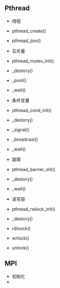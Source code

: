 ## Pthread
* 线程
 * pthread_create()
 * pthread_jion()

* 互斥量
 * pthread_mutex_init()
 * _destory()
 * _post()
 * _wait()
 
* 条件变量
 * pthread_cond_init()
 * _destory()
 * _signal()
 * _broadcast()
 * _wait()
 
* 路障
 * pthread_barrier_init()
 * _destory()
 * _wait()

* 读写锁
 * pthread_rwlock_init()
 * _destory()
 * rdloock()
 * wrlock()
 * unlock()

## MPI
* 初始化
 * 
